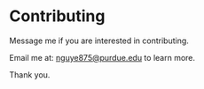 # Contributing

Message me if you are interested in contributing.

Email me at: nguye875@purdue.edu to learn more.

Thank you.
